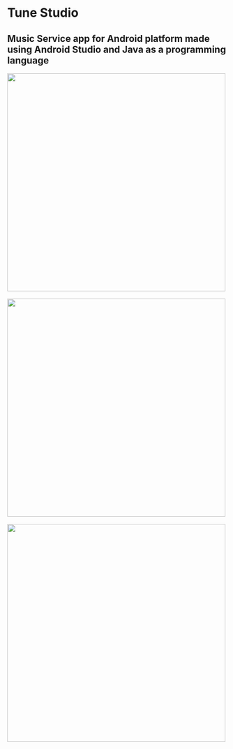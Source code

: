 # Tune Studio
## Music Service app for Android platform made using Android Studio and Java as a programming language

<p float="center">
  <img src="https://github.com/M1estere/Music_Service_Studio/assets/58213582/9c17ec4a-193c-4525-a7ee-5434269d6391.jpg" height="500" />
  &nbsp;&nbsp;
  <img src="https://github.com/M1estere/Music_Service_Studio/assets/58213582/7879d4fb-c613-44ff-8aa8-44a28ec2b9bc.jpg" height="500" />
  &nbsp;&nbsp;
  <img src="https://github.com/M1estere/Music_Service_Studio/assets/58213582/b77187a8-35ca-4612-bffb-ad6869936bb8.jpg" height="500" />
</p>
